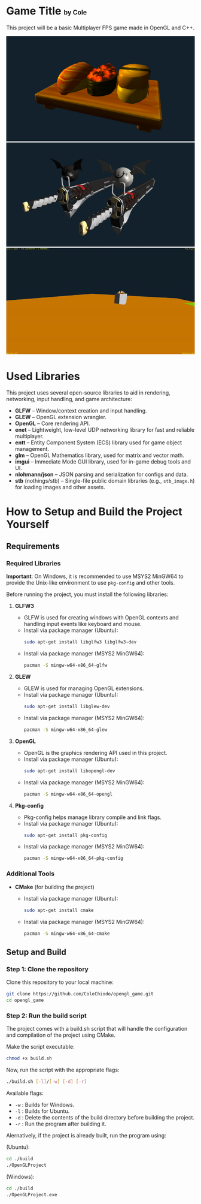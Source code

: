 # Game Title <span style="font-size: 60%;">by Cole</span>

This project will be a basic Multiplayer FPS game made in OpenGL and C++.

![sushi_bar example render](assets/readme/sushi_bar.png)
![ramlethal_weapons example render](assets/readme/ramlethal_weapons.png)
![multiplayer test example video](assets/readme/multiplayertest.gif)

# Used Libraries

This project uses several open-source libraries to aid in rendering, networking, input handling, and game architecture:

- **GLFW** – Window/context creation and input handling.
- **GLEW** – OpenGL extension wrangler.
- **OpenGL** – Core rendering API.
- **enet** – Lightweight, low-level UDP networking library for fast and reliable multiplayer.
- **entt** – Entity Component System (ECS) library used for game object management.
- **glm** – OpenGL Mathematics library, used for matrix and vector math.
- **imgui** – Immediate Mode GUI library, used for in-game debug tools and UI.
- **nlohmann/json** – JSON parsing and serialization for configs and data.
- **stb** (nothings/stb) – Single-file public domain libraries (e.g., `stb_image.h`) for loading images and other assets.

# How to Setup and Build the Project Yourself

## Requirements

### Required Libraries
**Important**: On Windows, it is recommended to use MSYS2 MinGW64 to provide the Unix-like environment to use `pkg-config` and other tools.

Before running the project, you must install the following libraries:

1. **GLFW3**

   - GLFW is used for creating windows with OpenGL contexts and handling input events like keyboard and mouse.
   - Install via package manager (Ubuntu):
     ```bash
     sudo apt-get install libglfw3 libglfw3-dev
     ```
   - Install via package manager (MSYS2 MinGW64):
     ```bash
     pacman -S mingw-w64-x86_64-glfw
     ```
2. **GLEW**

   - GLEW is used for managing OpenGL extensions.
   - Install via package manager (Ubuntu):
     ```bash
     sudo apt-get install libglew-dev
     ```
   - Install via package manager (MSYS2 MinGW64):
     ```bash
     pacman -S mingw-w64-x86_64-glew
     ```
3. **OpenGL**

   - OpenGL is the graphics rendering API used in this project.
   - Install via package manager (Ubuntu):
     ```bash
     sudo apt-get install libopengl-dev
     ```
   - Install via package manager (MSYS2 MinGW64):
     ```bash
     pacman -S mingw-w64-x86_64-opengl
     ```
4. **Pkg-config**

   - Pkg-config helps manage library compile and link flags.
   - Install via package manager (Ubuntu):
     ```bash
     sudo apt-get install pkg-config
     ```
   - Install via package manager (MSYS2 MinGW64):
     ```bash
     pacman -S mingw-w64-x86_64-pkg-config
     ```

### Additional Tools

- **CMake** (for building the project)

  - Install via package manager (Ubuntu):
    ```bash
    sudo apt-get install cmake
    ```
  - Install via package manager (MSYS2 MinGW64):
    ```bash
    pacman -S mingw-w64-x86_64-cmake
    ```

## Setup and Build

### Step 1: Clone the repository

Clone this repository to your local machine:

```bash
git clone https://github.com/ColeChiodo/opengl_game.git
cd opengl_game
```

### Step 2: Run the build script

The project comes with a build.sh script that will handle the configuration and compilation of the project using CMake.

Make the script executable:

```bash
chmod +x build.sh
```

Now, run the script with the appropriate flags:

```bash
./build.sh [-l]/[-w] [-d] [-r]
```

Available flags:

- `-w` : Builds for Windows.
- `-l` : Builds for Ubuntu.
- `-d` : Delete the contents of the build directory before building the project.
- `-r` : Run the program after building it.

Alernatively, if the project is already built, run the program using:

(Ubuntu):
```bash
cd ./build
./OpenGLProject
```
(Windows):
```bash
cd ./build
./OpenGLProject.exe
```
